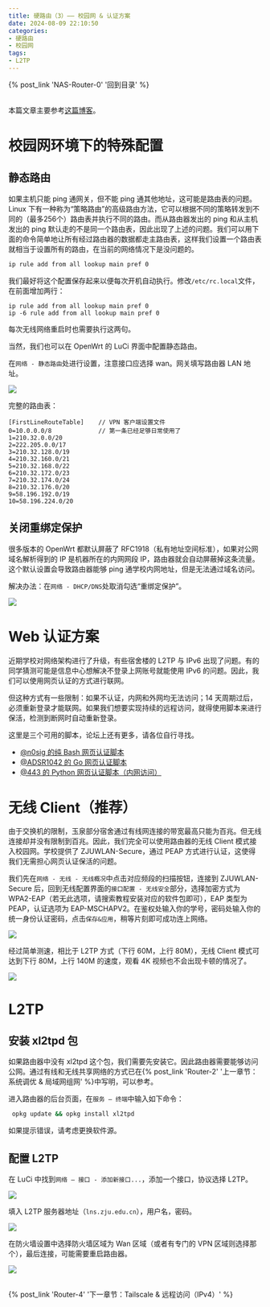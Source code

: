 ```yaml
---
title: 硬路由（3）—— 校园网 & 认证方案
date: 2024-08-09 22:10:50
categories:
- 硬路由
- 校园网
tags:
- L2TP
---
```


{% post_link 'NAS-Router-0' '回到目录' %}
<br/>
<br/>

本篇文章主要参考[这篇博客](https://kb5000.github.io/2020/11/21/OpenWrt%E8%BF%9E%E6%8E%A5%E6%A0%A1%E5%9B%AD%E7%BD%91L2TP%E7%8E%AF%E5%A2%83%E7%BD%91%E7%BB%9C%E9%85%8D%E7%BD%AE%E8%AF%A6%E8%A7%A3/ "这篇博客")。

# 校园网环境下的特殊配置

## 静态路由

如果主机只能 ping 通网关，但不能 ping 通其他地址，这可能是路由表的问题。Linux 下有一种称为“策略路由”的高级路由方法，它可以根据不同的策略转发到不同的（最多256个）路由表并执行不同的路由。而从路由器发出的 ping 和从主机发出的 ping 默认走的不是同一个路由表，因此出现了上述的问题。我们可以用下面的命令简单地让所有经过路由器的数据都走主路由表，这样我们设置一个路由表就相当于设置所有的路由，在当前的网络情况下是没问题的。

```bash
ip rule add from all lookup main pref 0
```

我们最好将这个配置保存起来以便每次开机自动执行。修改`/etc/rc.local`文件，在前面增加两行：

```text
ip rule add from all lookup main pref 0
ip -6 rule add from all lookup main pref 0
```

每次无线网络重启时也需要执行这两句。

当然，我们也可以在 OpenWrt 的 LuCi 界面中配置静态路由。

在`网络 - 静态路由`处进行设置，注意接口应选择 wan。网关填写路由器 LAN 地址。

![](Router-3/image_5U2ItAVWxY.png)

完整的路由表：

```text
[FirstLineRouteTable]    // VPN 客户端设置文件
0=10.0.0.0/8             // 第一条已经足够日常使用了 
1=210.32.0.0/20
2=222.205.0.0/17
3=210.32.128.0/19
4=210.32.160.0/21
5=210.32.168.0/22
6=210.32.172.0/23
7=210.32.174.0/24
8=210.32.176.0/20
9=58.196.192.0/19
10=58.196.224.0/20
```

## 关闭重绑定保护

很多版本的 OpenWrt 都默认屏蔽了 RFC1918（私有地址空间标准），如果对公网域名解析得到的 IP 是机器所在的内网网段 IP，路由器就会自动屏蔽掉这条流量。这个默认设置会导致路由器能够 ping 通学校内网地址，但是无法通过域名访问。

解决办法：在`网络 - DHCP/DNS`处取消勾选“重绑定保护”。

![](Router-3/image_gIYAFViAok.png)

# Web 认证方案

近期学校对网络架构进行了升级，有些宿舍楼的 L2TP 与 IPv6 出现了问题。有的同学猜测可能是信息中心想解决不登录上网账号就能使用 IPv6 的问题。因此，我们可以使用网页认证的方式进行联网。

但这种方式有一些限制：如果不认证，内网和外网均无法访问；14 天周期过后，必须重新登录才能联网。如果我们想要实现持续的远程访问，就得使用脚本来进行保活，检测到断网时自动重新登录。

这里是三个可用的脚本，论坛上还有更多，请各位自行寻找。

- [@n0sig 的纯 Bash 网页认证脚本](https://github.com/n0sig/ZJU-Web-Auth-Bash "@n0sig 的纯 Bash 网页认证脚本")
- [@ADSR1042 的 Go 网页认证脚本](https://github.com/ADSR1042/zju-web-login-lite "@ADSR1042 的 Go 网页认证脚本")
- [@443 的 Python 网页认证脚本（内网访问）](https://www.cc98.org/topic/4898875 "@443 的 Python 网页认证脚本（内网访问）")

# 无线 Client（推荐）

由于交换机的限制，玉泉部分宿舍通过有线网连接的带宽最高只能为百兆。但无线连接却并没有限制到百兆。因此，我们完全可以使用路由器的无线 Client 模式接入校园网。学校提供了 ZJUWLAN-Secure，通过 PEAP 方式进行认证，这使得我们无需担心网页认证保活的问题。

我们先在`网络 - 无线 - 无线概况`中点击对应频段的扫描按钮，连接到 ZJUWLAN-Secure 后，回到无线配置界面的`接口配置 - 无线安全`部分，选择加密方式为 WPA2-EAP（若无此选项，请搜索教程安装对应的软件包即可），EAP 类型为 PEAP，认证选项为 EAP-MSCHAPV2。在鉴权处输入你的学号，密码处输入你的统一身份认证密码，点击`保存&应用`，稍等片刻即可成功连上网络。

![](Router-3/image_Z87k6sAzpc.png)

经过简单测速，相比于 L2TP 方式（下行 60M，上行 80M），无线 Client 模式可达到下行 80M，上行 140M 的速度，观看 4K 视频也不会出现卡顿的情况了。

![](Router-3/c05564f1f397be10730ee36ce687cb11_mwAg9hHt5a.png)

# L2TP

## 安装 xl2tpd 包

如果路由器中没有 xl2tpd 这个包，我们需要先安装它。因此路由器需要能够访问公网。通过有线和无线共享网络的方式已在{% post_link 'Router-2' '上一章节：系统调优 & 局域网组网' %}中写明，可以参考。

进入路由器的后台页面，在`服务 – 终端`中输入如下命令：

```bash
 opkg update && opkg install xl2tpd
```

如果提示错误，请考虑更换软件源。

## 配置 L2TP

在 LuCi 中找到`网络 – 接口 - 添加新接口...`，添加一个接口，协议选择 L2TP。

![](Router-3/image_okkB0etBpd.png)

填入 L2TP 服务器地址（`lns.zju.edu.cn`），用户名，密码。

![](Router-3/image_WK4OdGBEom.png)

在防火墙设置中选择防火墙区域为 Wan 区域（或者有专门的 VPN 区域则选择那个），最后连接，可能需要重启路由器。

![](Router-3/image_bEIFMqz35C.png)

<br/>
{% post_link 'Router-4' '下一章节：Tailscale & 远程访问（IPv4）' %}

